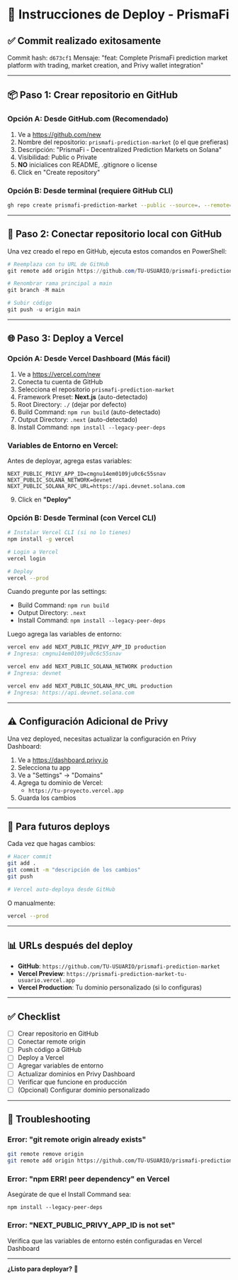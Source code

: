 # 🚀 Instrucciones de Deploy - PrismaFi

## ✅ Commit realizado exitosamente

Commit hash: `d673cf1`
Mensaje: "feat: Complete PrismaFi prediction market platform with trading, market creation, and Privy wallet integration"

---

## 📦 Paso 1: Crear repositorio en GitHub

### Opción A: Desde GitHub.com (Recomendado)

1. Ve a https://github.com/new
2. Nombre del repositorio: `prismafi-prediction-market` (o el que prefieras)
3. Descripción: "PrismaFi - Decentralized Prediction Markets on Solana"
4. Visibilidad: Public o Private
5. **NO** inicialices con README, .gitignore o license
6. Click en "Create repository"

### Opción B: Desde terminal (requiere GitHub CLI)

```bash
gh repo create prismafi-prediction-market --public --source=. --remote=origin --push
```

---

## 🔗 Paso 2: Conectar repositorio local con GitHub

Una vez creado el repo en GitHub, ejecuta estos comandos en PowerShell:

```powershell
# Reemplaza con tu URL de GitHub
git remote add origin https://github.com/TU-USUARIO/prismafi-prediction-market.git

# Renombrar rama principal a main
git branch -M main

# Subir código
git push -u origin main
```

---

## 🌐 Paso 3: Deploy a Vercel

### Opción A: Desde Vercel Dashboard (Más fácil)

1. Ve a https://vercel.com/new
2. Conecta tu cuenta de GitHub
3. Selecciona el repositorio `prismafi-prediction-market`
4. Framework Preset: **Next.js** (auto-detectado)
5. Root Directory: `./` (dejar por defecto)
6. Build Command: `npm run build` (auto-detectado)
7. Output Directory: `.next` (auto-detectado)
8. Install Command: `npm install --legacy-peer-deps`

### Variables de Entorno en Vercel:

Antes de deployar, agrega estas variables:

```
NEXT_PUBLIC_PRIVY_APP_ID=cmgnu14em0109ju0c6c55snav
NEXT_PUBLIC_SOLANA_NETWORK=devnet
NEXT_PUBLIC_SOLANA_RPC_URL=https://api.devnet.solana.com
```

9. Click en **"Deploy"**

### Opción B: Desde Terminal (con Vercel CLI)

```bash
# Instalar Vercel CLI (si no lo tienes)
npm install -g vercel

# Login a Vercel
vercel login

# Deploy
vercel --prod
```

Cuando pregunte por las settings:
- Build Command: `npm run build`
- Output Directory: `.next`
- Install Command: `npm install --legacy-peer-deps`

Luego agrega las variables de entorno:
```bash
vercel env add NEXT_PUBLIC_PRIVY_APP_ID production
# Ingresa: cmgnu14em0109ju0c6c55snav

vercel env add NEXT_PUBLIC_SOLANA_NETWORK production
# Ingresa: devnet

vercel env add NEXT_PUBLIC_SOLANA_RPC_URL production
# Ingresa: https://api.devnet.solana.com
```

---

## ⚠️ Configuración Adicional de Privy

Una vez deployed, necesitas actualizar la configuración en Privy Dashboard:

1. Ve a https://dashboard.privy.io
2. Selecciona tu app
3. Ve a "Settings" → "Domains"
4. Agrega tu dominio de Vercel:
   - `https://tu-proyecto.vercel.app`
5. Guarda los cambios

---

## 🔄 Para futuros deploys

Cada vez que hagas cambios:

```bash
# Hacer commit
git add .
git commit -m "descripción de los cambios"
git push

# Vercel auto-deploya desde GitHub
```

O manualmente:
```bash
vercel --prod
```

---

## 📊 URLs después del deploy

- **GitHub**: `https://github.com/TU-USUARIO/prismafi-prediction-market`
- **Vercel Preview**: `https://prismafi-prediction-market-tu-usuario.vercel.app`
- **Vercel Production**: Tu dominio personalizado (si lo configuras)

---

## ✅ Checklist

- [ ] Crear repositorio en GitHub
- [ ] Conectar remote origin
- [ ] Push código a GitHub
- [ ] Deploy a Vercel
- [ ] Agregar variables de entorno
- [ ] Actualizar dominios en Privy Dashboard
- [ ] Verificar que funcione en producción
- [ ] (Opcional) Configurar dominio personalizado

---

## 🐛 Troubleshooting

### Error: "git remote origin already exists"
```bash
git remote remove origin
git remote add origin https://github.com/TU-USUARIO/prismafi-prediction-market.git
```

### Error: "npm ERR! peer dependency" en Vercel
Asegúrate de que el Install Command sea:
```
npm install --legacy-peer-deps
```

### Error: "NEXT_PUBLIC_PRIVY_APP_ID is not set"
Verifica que las variables de entorno estén configuradas en Vercel Dashboard

---

**¿Listo para deployar?** 🚀















